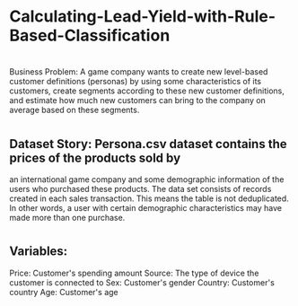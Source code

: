 # Calculating-Lead-Yield-with-Rule-Based-Classification
#
Business Problem: A game company wants to create new level-based customer definitions (personas) 
by using some characteristics of its customers, create segments according to these new customer definitions, 
and estimate how much new customers can bring to the company on average based on these segments.
#
## Dataset Story: Persona.csv dataset contains the prices of the products sold by 
an international game company and some demographic information of the users who purchased these products. 
The data set consists of records created in each sales transaction. This means the table is not deduplicated. 
In other words, a user with certain demographic characteristics may have made more than one purchase.
#
## Variables:
Price: Customer's spending amount
Source: The type of device the customer is connected to
Sex: Customer's gender
Country: Customer's country
Age: Customer's age


